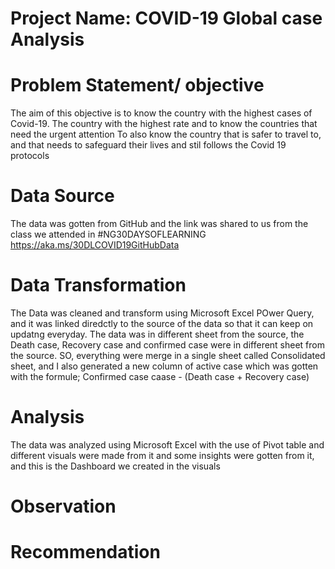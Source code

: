 # Project Name: COVID-19 Global case Analysis



# Problem Statement/ objective
The aim of this objective is to know the country with the highest cases of Covid-19.
The country with the highest rate and to know the countries that need the urgent attention
To also know the country that is safer to travel to, and that needs to safeguard their lives and stil follows the Covid 19 protocols


# Data Source
The data was gotten from GitHub and the link was shared to us from the class we attended in #NG30DAYSOFLEARNING
https://aka.ms/30DLCOVID19GitHubData

# Data Transformation
The Data was cleaned and transform using Microsoft Excel POwer Query, and it was linked diredctly to the source of the data so that it can keep on updatng everyday.
The data was in different sheet from the source, the Death case, Recovery case and confirmed case were in different sheet from the source.
SO, everything were merge in a single sheet called Consolidated sheet, and I also generated a new column of active case which was gotten with the formule; Confirmed case caase - (Death case + Recovery case)


# Analysis 
The data was analyzed using Microsoft Excel with the use of Pivot table and different visuals were made from it and some insights were gotten from it, and this is the Dashboard we created in the visuals

# Observation



# Recommendation
